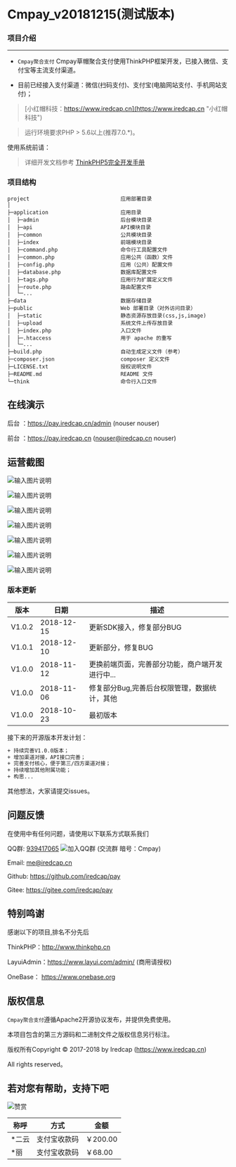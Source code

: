 Cmpay_v20181215(测试版本)
===============

### 项目介绍
***

- `Cmpay聚合支付` Cmpay草帽聚合支付使用ThinkPHP框架开发，已接入微信、支付宝等主流支付渠道。

- 目前已经接入支付渠道：微信(扫码支付)、支付宝(电脑网站支付、手机网站支付)；

> [小红帽科技：https://www.iredcap.cn](https://www.iredcap.cn "小红帽科技")


> 运行环境要求PHP > 5.6以上(推荐7.0.*)。

使用系统前请：

>详细开发文档参考 [ThinkPHP5完全开发手册](http://www.kancloud.cn/manual/thinkphp5)

### 项目结构

```
project                             应用部署目录
│
├─application                       应用目录
│  ├─admin                          后台模块目录
│  ├─api                            API模块目录
│  ├─common                         公共模块目录
│  ├─index                          前端模块目录
│  ├─command.php                    命令行工具配置文件
│  ├─common.php                     应用公共（函数）文件
│  ├─config.php                     应用（公共）配置文件
│  ├─database.php                   数据库配置文件
│  ├─tags.php                       应用行为扩展定义文件
│  ├─route.php                      路由配置文件
│  └─...
├─data                              数据存储目录
├─public                            Web 部署目录（对外访问目录）
│  ├─static                         静态资源存放目录(css,js,image)
│  ├─upload                         系统文件上传存放目录
│  ├─index.php                      入口文件
│  ├─.htaccess                      用于 apache 的重写
│  └─...
├─build.php                         自动生成定义文件（参考）
├─composer.json                     composer 定义文件
├─LICENSE.txt                       授权说明文件
├─README.md                         README 文件
└─think                             命令行入口文件
```

## **在线演示**

后台 ：https://pay.iredcap.cn/admin  (nouser nouser) 

前台 ：https://pay.iredcap.cn (nouser@iredcap.cn nouser) 


## **运营截图**

![输入图片说明](https://t2.wodetu.cn/2018/11/13/b607987dd8dafcf770a1f566e6acafc7.png "商户平台")

![输入图片说明](https://t3.wodetu.cn/2018/11/13/5cca82d9e18380316fe1c3a98870bce9.png "商户平台")

![输入图片说明](https://t2.wodetu.cn/2018/11/07/89b6b3846f0d6bedfe6a56e18218c7d0.png "运营平台")

![输入图片说明](https://t3.wodetu.cn/2018/11/07/d5d6a3563b9f926cfaa751814a61f0ad.png "运营平台")

![输入图片说明](https://t4.wodetu.cn/2018/11/07/bd094bcaa6aed7d6054e706dfa2155b7.png "运营平台")

![输入图片说明](https://t3.wodetu.cn/2018/11/07/945e8aca35925fc2210831fcb0b7eca2.png "运营平台")

![输入图片说明](https://t2.wodetu.cn/2018/11/07/19ebbd6a728bae38e0cbb776b59a252b.png "运营平台")

### 版本更新

版本 |日期 |描述
------- | ------- | -------
V1.0.2 | 2018-12-15 | 更新SDK接入，修复部分BUG
V1.0.1 | 2018-12-10 | 更新部分，修复BUG
V1.0.0 |2018-11-12 |更换前端页面，完善部分功能，商户端开发进行中...
V1.0.0 |2018-11-06 |修复部分Bug,完善后台权限管理，数据统计，其他
V1.0.0 |2018-10-23 |最初版本

接下来的开源版本开发计划：
```html
+ 持续完善V1.0.0版本；
+ 增加渠道对接，API接口完善；
+ 完善支付核心，便于第三/四方渠道对接；
+ 持续增加其他附属功能；
+ 构思...

```
其他想法，大家请提交issues。

## **问题反馈**

在使用中有任何问题，请使用以下联系方式联系我们

QQ群: [939417065](//shang.qq.com/wpa/qunwpa?idkey=0227fdd4ca96fb4feb57aad9542824ab76189089eb4f4fa0f8e3bd96dbf504f6) ![加入QQ群](http://pub.idqqimg.com/wpa/images/group.png) (交流群 暗号：Cmpay)

Email: me@iredcap.cn

Github: https://github.com/iredcap/pay

Gitee: https://gitee.com/iredcap/pay

## **特别鸣谢**

感谢以下的项目,排名不分先后

ThinkPHP：http://www.thinkphp.cn

LayuiAdmin：https://www.layui.com/admin/ (商用请授权)

OneBase： https://www.onebase.org


## **版权信息**

`Cmpay聚合支付`遵循Apache2开源协议发布，并提供免费使用。

本项目包含的第三方源码和二进制文件之版权信息另行标注。

版权所有Copyright © 2017-2018 by Iredcap (https://www.iredcap.cn)

All rights reserved。

## 若对您有帮助，支持下吧

![赞赏](https://sirhe.cn/wp-content/uploads/2018/06/打赏.jpg)

称呼 | 方式 | 金额
------- | ------- | -------
*二云 | 支付宝收款码 |￥200.00
*丽 | 支付宝收款码 |￥68.00
